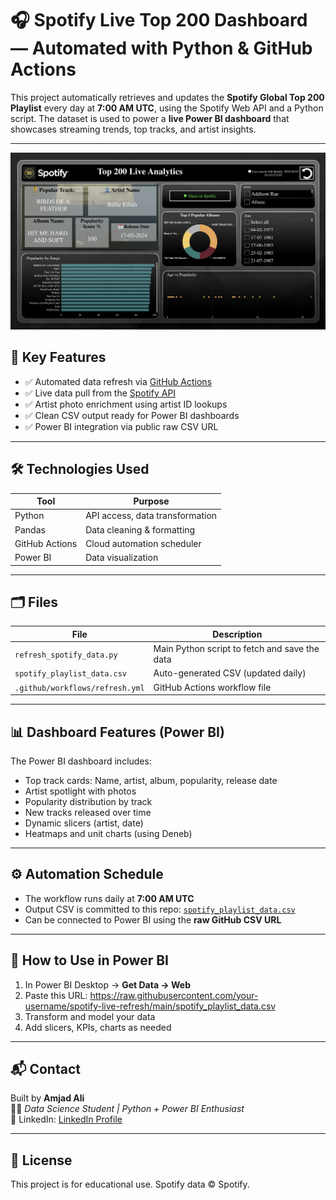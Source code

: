 # 🎧 Spotify Live Top 200 Dashboard — Automated with Python & GitHub Actions

This project automatically retrieves and updates the **Spotify Global Top 200 Playlist** every day at **7:00 AM UTC**, using the Spotify Web API and a Python script. The dataset is used to power a **live Power BI dashboard** that showcases streaming trends, top tracks, and artist insights.

---
![Spotify Live Dashboard](dashboard.png)

## 📌 Key Features

- ✅ Automated data refresh via [GitHub Actions](https://github.com/features/actions)
- ✅ Live data pull from the [Spotify API](https://developer.spotify.com/documentation/web-api/)
- ✅ Artist photo enrichment using artist ID lookups
- ✅ Clean CSV output ready for Power BI dashboards
- ✅ Power BI integration via public raw CSV URL

---

## 🛠 Technologies Used

| Tool        | Purpose                        |
|-------------|--------------------------------|
| Python      | API access, data transformation|
| Pandas      | Data cleaning & formatting     |
| GitHub Actions | Cloud automation scheduler  |
| Power BI    | Data visualization             |

---

## 🗂 Files

| File                          | Description                          |
|-------------------------------|--------------------------------------|
| `refresh_spotify_data.py`     | Main Python script to fetch and save the data |
| `spotify_playlist_data.csv`   | Auto-generated CSV (updated daily)   |
| `.github/workflows/refresh.yml` | GitHub Actions workflow file       |

---

## 📊 Dashboard Features (Power BI)

The Power BI dashboard includes:

- Top track cards: Name, artist, album, popularity, release date
- Artist spotlight with photos
- Popularity distribution by track
- New tracks released over time
- Dynamic slicers (artist, date)
- Heatmaps and unit charts (using Deneb)

---

## ⚙️ Automation Schedule

- The workflow runs daily at **7:00 AM UTC**
- Output CSV is committed to this repo: [`spotify_playlist_data.csv`](spotify_playlist_data.csv)
- Can be connected to Power BI using the **raw GitHub CSV URL**

---

## 🔗 How to Use in Power BI

1. In Power BI Desktop → **Get Data → Web**
2. Paste this URL: https://raw.githubusercontent.com/your-username/spotify-live-refresh/main/spotify_playlist_data.csv
3. Transform and model your data
4. Add slicers, KPIs, charts as needed

---

## 📬 Contact

Built by **Amjad Ali**  
🧑‍💻 *Data Science Student | Python + Power BI Enthusiast*  
🔗 LinkedIn: [LinkedIn Profile](https://www.linkedin.com/in/amjadkudsi/) 

---

## 📄 License

This project is for educational use. Spotify data © Spotify.

